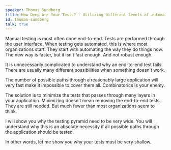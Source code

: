 ```yaml
---
speaker: Thomas Sundberg
title: How Deep Are Your Tests? - Utilizing different levels of automated tests
id: thomas-sundberg
talk: true
---
```

Manual testing is most often done end-to-end. Tests are performed through the user interface. When testing gets automated, this is where most organizations start. They start with automating the way they do things now. The new way is faster, but it isn’t fast enough. And not robust enough.

It is unnecessarily complicated to understand why an end-to-end test fails. There are usually many different possibilities when something doesn’t work.

The number of possible paths through a reasonably large application will very fast make it impossible to cover them all. Combinatorics is your enemy.

The solution is to minimize the tests that passes through many layers in your application. Minimizing doesn’t mean removing the end-to-end tests. They are still needed. But much fewer than most organizations seem to think.

I will show you why the testing pyramid need to be very wide. You will understand why this is an absolute necessity if all possible paths through the application should be tested.

In other words, let me show you why your tests must be very shallow.
